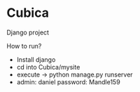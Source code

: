 # Cubica
Django project

How to run?
- Install django
- cd into Cubica/mysite
- execute -> python manage.py runserver
- admin: daniel password: Mandle159
